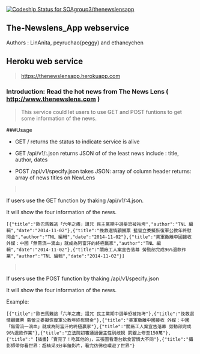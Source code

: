 
[ ![Codeship Status for SOAgroup3/thenewslensapp](https://codeship.io/projects/86602b00-4893-0132-feef-3e491b2feacc/status)](https://codeship.io/projects/45905)

## The-Newslens_App webservice

Authors : LinAnita, peyruchao(peggy) and ethancychen

## Heroku web service

> https://thenewslensapp.herokuapp.com

### Introduction: Read the hot news from The News Lens ( http://www.thenewslens.com )

> This service could let users to use GET and POST funtions to get some information of the news.


###Usage

- GET   /
   returns the status to indicate service is alive

- GET   /api/v1/:<number>.json
   returns JSON of <number> of the least news include : title, author, dates

- POST  /api/v1/specify.json
   takes JSON: array of column header
   returns: array of news titles on NewLens 

> <pre>

If users use the GET function by thaking /api/v1/:4.json.

It will show the four information of the news.

```[{"title":"歐巴馬難逃「六年之癢」詛咒 民主黨期中選舉恐被拖垮","author":"TNL 編輯","date":"2014-11-02"},{"title":"挽救選情顧鐵票 藍營立委擬恢復軍公教年終慰問金","author":"TNL 編輯","date":"2014-11-02"},{"title":"美軍撤離中國接收 外媒：中國「無需流一滴血」就成為阿富汗的終極贏家","author":"TNL 編輯","date":"2014-11-02"},{"title":"關廠工人案宣告落幕 勞動部完成96%退款作業","author":"TNL 編輯","date":"2014-11-02"}] ```
</pre>

> <pre>

If users use the POST function by thaking /api/v1/specify.json

It will show the four information of the news.

Example:

```[{"title":"歐巴馬難逃「六年之癢」詛咒 民主黨期中選舉恐被拖垮"},{"title":"挽救選情顧鐵票 藍營立委擬恢復軍公教年終慰問金"},{"title":"美軍撤離中國接收 外媒：中國「無需流一滴血」就成為阿富汗的終極贏家"},{"title":"關廠工人案宣告落幕 勞動部完成96%退款作業"},{"title":"立法院初審通過僱主性別歧視 罰鍰上修至150萬"},{"title":"【插畫】「賣完了！吃其他的」，三張圖看港台飲食習慣大不同"},{"title":"攝影師帶你看世界：超精采3分半鐘影片，看完彷彿也環遊了世界"} ```
